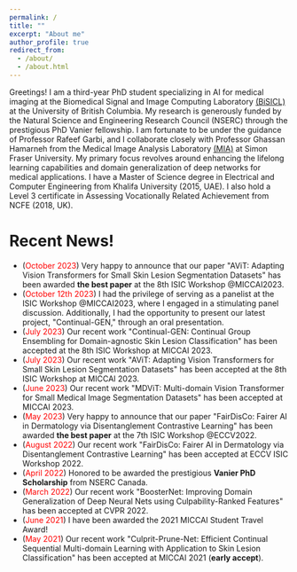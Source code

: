 ```yaml
---
permalink: /
title: ""
excerpt: "About me"
author_profile: true
redirect_from: 
  - /about/
  - /about.html
---
```


Greetings! I am a third-year PhD student specializing in AI for medical imaging at the Biomedical Signal and Image Computing Laboratory [(BiSICL)](https://bisicl.ece.ubc.ca/) at the University of British Columbia. My research is generously funded by the Natural Science and Engineering Research Council (NSERC) through the prestigious PhD Vanier fellowship. I am fortunate to be under the guidance of Professor Rafeef Garbi, and I collaborate closely with Professor Ghassan Hamarneh from the Medical Image Analysis Laboratory [(MIA)](https://www.medicalimageanalysis.com/) at Simon Fraser University. My primary focus revolves around enhancing the lifelong learning capabilities and domain generalization of deep networks for medical applications. I have a Master of Science degree in Electrical and Computer Engineering from Khalifa University (2015, UAE). I also hold a Level 3 certificate in Assessing Vocationally Related Achievement from NCFE (2018, UK).

Recent News!
======
- (<span style="color: red;">October 2023</span>) Very happy to announce that our paper "AViT: Adapting Vision Transformers for Small Skin Lesion Segmentation Datasets" has been awarded **the best paper** at the 8th ISIC Workshop @MICCAI2023.
- (<span style="color: red;">October 12th 2023</span>) I had the privilege of serving as a panelist at the ISIC Workshop @MICCAI2023, where I engaged in a stimulating panel discussion. Additionally, I had the opportunity to present our latest project, "Continual-GEN," through an oral presentation. 
- (<span style="color: red;">July 2023</span>) Our recent work "Continual-GEN: Continual Group Ensembling for Domain-agnostic Skin Lesion Classification" has been accepted at the 8th ISIC Workshop at MICCAI 2023.
- (<span style="color: red;">July 2023</span>) Our recent work "AViT: Adapting Vision Transformers for Small Skin Lesion Segmentation Datasets" has been accepted at the 8th ISIC Workshop at MICCAI 2023.
- (<span style="color: red;">June 2023</span>) Our recent work "MDViT: Multi-domain Vision Transformer for Small Medical Image Segmentation Datasets" has been accepted at MICCAI 2023.
- (<span style="color: red;">May 2023</span>) Very happy to announce that our paper "FairDisCo: Fairer AI in Dermatology via Disentanglement Contrastive Learning" has been awarded **the best paper** at the 7th ISIC Workshop @ECCV2022. 
- (<span style="color: red;">August 2022</span>) Our recent work "FairDisCo: Fairer AI in Dermatology via Disentanglement Contrastive Learning" has been accepted at ECCV ISIC Workshop 2022.
- (<span style="color: red;">April 2022</span>) Honored to be awarded the prestigious **Vanier PhD Scholarship** from NSERC Canada. 
- (<span style="color: red;">March 2022</span>) Our recent work "BoosterNet: Improving Domain Generalization of Deep Neural Nets using Culpability-Ranked Features" has been accepted at CVPR 2022.
- (<span style="color: red;">June 2021</span>) I have been awarded the 2021 MICCAI Student Travel Award!
- (<span style="color: red;">May 2021</span>) Our recent work "Culprit-Prune-Net: Efficient Continual Sequential Multi-domain Learning with Application to Skin Lesion Classification" has been accepted at MICCAI 2021 (**early accept**).

